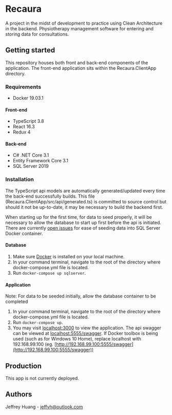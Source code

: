 # Recaura

A project in the midst of development to practice using Clean Architecture in the backend. Physiotherapy management software for entering and storing data for consultations.

## Getting started

This repository houses both front and back-end components of the application. The front-end application sits within the Recaura.ClientApp directory.

### Requirements

- Docker 19.03.1

#### Front-end

- TypeScript 3.8
- React 16.3
- Redux 4

#### Back-end

- C# .NET Core 3.1
- Entity Framework Core 3.1
- SQL Server 2019

### Installation

The TypeScript api models are automatically generated/updated every time the back-end successfully builds. This file (Recaura.ClientApp/src/api/generated.ts) is committed to source control but should it not be up-to-date, it may be necessary to build the backend first.

When starting up for the first time, for data to seed properly, it will be necessary to allow the database to start up first before the api is initiated.
There are currently [open issues](https://github.com/Microsoft/mssql-docker/issues/229) for ease of seeding data into SQL Server Docker container.

#### Database

1. Make sure [Docker](https://docs.docker.com/get-docker/) is installed on your local machine.
2. In your command terminal, navigate to the root of the directory where docker-compose.yml file is located.
3. Run `docker-compose up sqlserver`.

#### Application

Note: For data to be seeded initially, allow the database container to be completed

1. In your command terminal, navigate to the root of the directory where docker-compose.yml file is located.
2. Run `docker-compose up`.
3. You may visit [localhost:3000](http://localhost:3000) to view the application. The api swagger can be viewed at [localhost:5555/swagger](http://localhost:5555/swagger). If Docker toolbox is being used (such as for Windows 10 Home), replace localhost with 192.168.99.100 (eg. [http://192.168.99.100:5555/swagger](http://192.168.99.100:5555/swagger))

## Production

This app is not currently deployed.

## Authors

Jeffrey Huang - jeffvh@outlook.com
